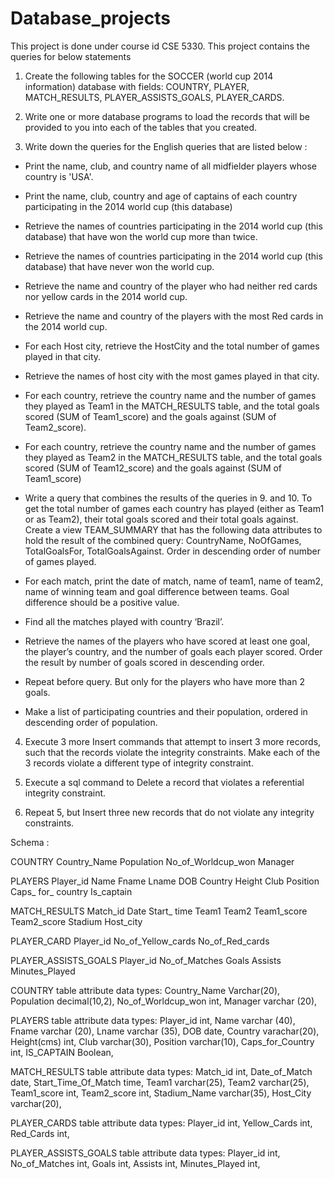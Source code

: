 # Database_projects

This project is done under course id CSE 5330. This project contains the queries for below statements

1.  Create the following tables for the SOCCER (world cup 2014 information) database with fields: COUNTRY, PLAYER, MATCH_RESULTS, PLAYER_ASSISTS_GOALS, PLAYER_CARDS.

2.  Write one or more database programs to load the records that will be provided to you into each of the tables that you created.

3.  Write down the queries for the English queries that are listed below :

 *  Print the name, club, and country name of all midfielder players whose country is 'USA'.

 *  Print the name, club, country and age of captains of each country participating in the 2014 world cup (this database)

*  Retrieve the names of countries participating in the 2014 world cup (this database) that have won the world cup more than twice.

*  Retrieve the names of countries participating in the 2014 world cup (this database) that have never won the world cup.

*  Retrieve the name and country of the player who had neither red cards nor yellow cards in the 2014 world cup.

*  Retrieve the name and country of the players with the most Red cards in the 2014 world cup.

*  For each Host city, retrieve the HostCity and the total number of games played in that city.

*  Retrieve the names of host city with the most games played in that city.

*  For each country, retrieve the country name and the number of games they played as Team1 in the MATCH_RESULTS table, and the total goals scored (SUM of Team1_score) and the goals against (SUM of Team2_score).

* For each country, retrieve the country name and the number of games they played as Team2 in the MATCH_RESULTS table, and the total goals scored (SUM of Team12_score) and the goals against (SUM of Team1_score)


* Write a query that combines the results of the queries in 9. and 10. To get the total number of games each country has played (either as Team1 or as Team2), their total goals scored and their total goals against. Create a view TEAM_SUMMARY that has the following data attributes to hold the result of the combined query: CountryName, NoOfGames, TotalGoalsFor, TotalGoalsAgainst. Order in descending order of number of games played.

* For each match, print the date of match, name of team1, name of team2, name of winning team and goal difference between teams. Goal difference should be a positive value.

* Find all the matches played with country ‘Brazil’.

* Retrieve the names of the players who have scored at least one goal, the player’s country, and the number of goals each player scored. Order the result by number of goals scored in descending order.

* Repeat before query. But only for the players who have more than 2 goals.

*  Make a list of participating countries and their population, ordered in descending order of population. 



4.  Execute 3 more Insert commands that attempt to insert 3 more records, such that the records violate the integrity constraints. Make each of the 3 records violate a different type of integrity constraint. 

5.  Execute a sql command to Delete a record that violates a referential integrity constraint.

6.  Repeat 5, but Insert three new records that do not violate any integrity constraints. 

Schema : 

COUNTRY
Country_Name    Population  No_of_Worldcup_won  Manager


PLAYERS
Player_id
Name    Fname   Lname   DOB Country
Height  Club    Position    Caps_
for_
country Is_captain


MATCH_RESULTS
Match_id    Date    Start_
time    Team1
Team2
Team1_score Team2_score Stadium Host_city


PLAYER_CARD
Player_id   No_of_Yellow_cards  No_of_Red_cards


PLAYER_ASSISTS_GOALS
Player_id   No_of_Matches   Goals   Assists Minutes_Played


COUNTRY table attribute data types:
Country_Name Varchar(20),
Population  decimal(10,2),
No_of_Worldcup_won int,
Manager varchar (20),


PLAYERS table attribute data types:
Player_id int,
Name varchar (40),
Fname varchar (20),
Lname varchar (35),
DOB date,
Country varachar(20),
Height(cms) int,
Club varchar(30),
Position varchar(10),
Caps_for_Country int,
IS_CAPTAIN Boolean,


MATCH_RESULTS table attribute data types:
Match_id int,
Date_of_Match date,
Start_Time_Of_Match time,
Team1 varchar(25),
Team2 varchar(25),
Team1_score int,
Team2_score int,
Stadium_Name varchar(35),
Host_City varchar(20),


PLAYER_CARDS table attribute data types:
Player_id int,
Yellow_Cards int,
Red_Cards int,


PLAYER_ASSISTS_GOALS table attribute data types:
Player_id int,
No_of_Matches int,
Goals int,
Assists int,
Minutes_Played int,

